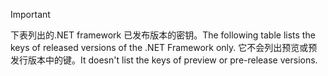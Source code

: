 
> [!IMPORTANT]
> <span data-ttu-id="db8a7-101">下表列出的.NET framework 已发布版本的密钥。</span><span class="sxs-lookup"><span data-stu-id="db8a7-101">The following table lists the keys of released versions of the .NET Framework only.</span></span> <span data-ttu-id="db8a7-102">它不会列出预览或预发行版本中的键。</span><span class="sxs-lookup"><span data-stu-id="db8a7-102">It doesn't list the keys of preview or pre-release versions.</span></span>

